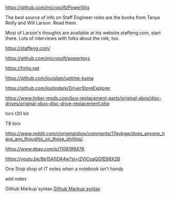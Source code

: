 
https://github.com/microsoft/PowerStig

The best source of info on Staff Engineer roles are the books from Tanya Reilly and Will Larson. Read them.

Most of Larson's thoughts are available at his website staffeng.com, start there. Lots of interviews with folks about the role, too.


https://staffeng.com/


https://github.com/microsoft/powertoys

https://fmhy.net

https://github.com/louislam/uptime-kuma

https://github.com/lostindark/DriverStoreExplorer

https://www.tinker-mods.com/buy-replacement-parts/original-xbox/disc-drives/original-xbox-disc-drive-replacement.php

torx t20 bit

T8 torx

https://www.reddit.com/r/originalxbox/comments/17qvbgw/does_anyone_have_any_thoughts_on_these_phillips/


https://www.ebay.com/p/1108199476

https://youtu.be/8p15A1iDA4w?si=i2VlCoaQGfE88X2B

One Stop shop of IT notes when a notebook isn't handy

add notes

Github Markup syntax [Github Markup syntax]([https://pages.github.com/](https://docs.github.com/en/get-started/writing-on-github/getting-started-with-writing-and-formatting-on-github/basic-writing-and-formatting-syntax))

